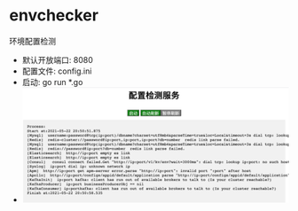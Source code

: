 # envchecker
环境配置检测

*  默认开放端口: 8080
*  配置文件: config.ini
*  启动: go run *.go
*  ![avatar](envchecker.png)